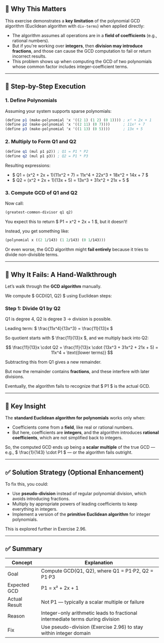 ## 🧠 **Why This Matters**

This exercise demonstrates a **key limitation** of the polynomial GCD algorithm (Euclidean algorithm with `div-terms`) when applied directly:

- The algorithm assumes all operations are in a **field of coefficients** (e.g., rational numbers).
- But if you're working over **integers**, then **division may introduce fractions**, and those can cause the GCD computation to fail or return incorrect results.
- This problem shows up when computing the GCD of two polynomials whose common factor includes integer-coefficient terms.

---

## 🔧 Step-by-Step Execution

### 1. **Define Polynomials**

Assuming your system supports sparse polynomials:

```scheme
(define p1 (make-polynomial 'x '((2 1) (1 2) (0 1)))) ; x² + 2x + 1
(define p2 (make-polynomial 'x '((2 11) (0 7))))      ; 11x² + 7
(define p3 (make-polynomial 'x '((1 13) (0 5))))      ; 13x + 5
```

### 2. **Multiply to Form Q1 and Q2**

```scheme
(define q1 (mul p1 p2)) ; Q1 = P1 * P2
(define q2 (mul p1 p3)) ; Q2 = P1 * P3
```

Resulting expressions:

- $ Q1 = (x^2 + 2x + 1)(11x^2 + 7) = 11x^4 + 22x^3 + 18x^2 + 14x + 7 $
- $ Q2 = (x^2 + 2x + 1)(13x + 5) = 13x^3 + 31x^2 + 21x + 5 $

### 3. **Compute GCD of Q1 and Q2**

Now call:

```scheme
(greatest-common-divisor q1 q2)
```

You expect this to return $ P1 = x^2 + 2x + 1 $, but it doesn’t!

Instead, you get something like:

```scheme
(polynomial x ((2 1/143) (1 2/143) (0 1/143)))
```

Or even worse, the GCD algorithm might **fail entirely** because it tries to divide non-divisible terms.

---

## 📌 Why It Fails: A Hand-Walkthrough

Let’s walk through the **GCD algorithm** manually.

We compute $ GCD(Q1, Q2) $ using Euclidean steps:

### Step 1: Divide Q1 by Q2

Q1 is degree 4, Q2 is degree 3 → division is possible.

Leading term: $ \frac{11x^4}{13x^3} = \frac{11}{13}x $

So quotient starts with $ \frac{11}{13}x $, and we multiply back into Q2:

$$
\frac{11}{13}x \cdot Q2 = \frac{11}{13}x \cdot (13x^3 + 31x^2 + 21x + 5) = 11x^4 + \text{(lower terms)}
$$

Subtracting this from Q1 gives a new remainder.

But now the remainder contains **fractions**, and these interfere with later divisions.

Eventually, the algorithm fails to recognize that $ P1 $ is the actual GCD.

---

## 🧮 Key Insight

The **standard Euclidean algorithm for polynomials** works only when:

- Coefficients come from a **field**, like real or rational numbers.
- But here, coefficients are **integers**, and the algorithm introduces **rational coefficients**, which are not simplified back to integers.

So, the computed GCD ends up being a **scalar multiple** of the true GCD — e.g., $ \frac{1}{143} \cdot P1 $ — or the algorithm fails outright.

---

## ✅ Solution Strategy (Optional Enhancement)

To fix this, you could:

- Use **pseudo-division** instead of regular polynomial division, which avoids introducing fractions.
- Multiply by appropriate powers of leading coefficients to keep everything in integers.
- Implement a version of the **primitive Euclidean algorithm** for integer polynomials.

This is explored further in Exercise 2.96.

---

## ✅ Summary

| Concept | Explanation |
|--------|-------------|
| Goal | Compute GCD(Q1, Q2), where Q1 = P1·P2, Q2 = P1·P3 |
| Expected GCD | P1 = x² + 2x + 1 |
| Actual Result | Not P1 — typically a scalar multiple or failure |
| Reason | Integer-only arithmetic leads to fractional intermediate terms during division |
| Fix | Use pseudo-division (Exercise 2.96) to stay within integer domain |
